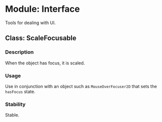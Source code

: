 # Module: Interface

Tools for dealing with UI.

## Class: ScaleFocusable

### Description

When the object has focus, it is scaled.

### Usage

Use in conjunction with an object such as `MouseOverFocuser2D` that sets the `hasFocus` state.

### Stability

Stable.
